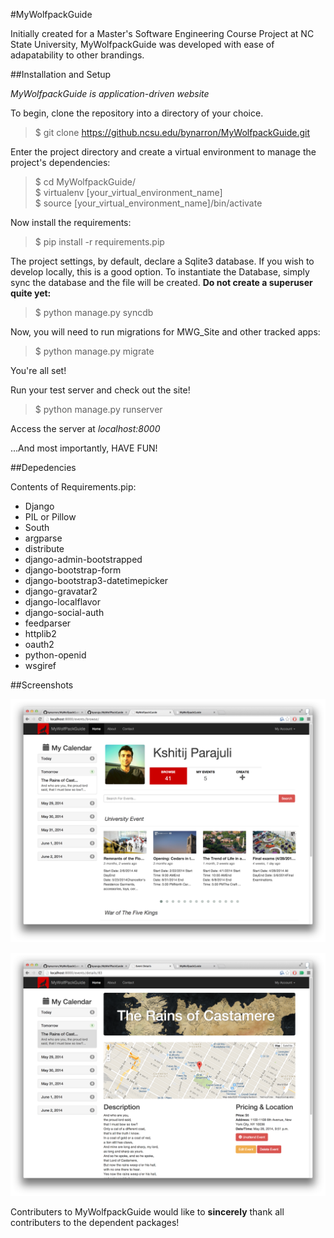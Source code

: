 #MyWolfpackGuide

Initially created for a Master's Software Engineering Course Project at NC State University, MyWolfpackGuide was developed with ease of adapatability to other brandings.

##Installation and Setup

_MyWolfpackGuide is application-driven website_

To begin, clone the repository into a directory of your choice. 

> $ git clone https://github.ncsu.edu/bynarron/MyWolfpackGuide.git

Enter the project directory and create a virtual environment to manage the project's dependencies:

> $ cd MyWolfpackGuide/ <br />
> $ virtualenv [your_virtual_environment_name] <br />
> $ source [your_virtual_environment_name]/bin/activate <br />
  
Now install the requirements:

> $ pip install -r requirements.pip

The project settings, by default, declare a Sqlite3 database. If you wish to develop locally, this is a good option. To instantiate the Database, simply sync the database and the file will be created. __Do not create a superuser quite yet:__

> $ python manage.py syncdb

Now, you will need to run migrations for MWG_Site and other tracked apps:

> $ python manage.py migrate

You're all set!

Run your test server and check out the site!

> $ python manage.py runserver

Access the server at _localhost:8000_

...And most importantly, HAVE FUN!

##Depedencies

Contents of Requirements.pip:

- Django
- PIL or Pillow
- South
- argparse
- distribute
- django-admin-bootstrapped
- django-bootstrap-form
- django-bootstrap3-datetimepicker
- django-gravatar2
- django-localflavor
- django-social-auth
- feedparser
- httplib2
- oauth2
- python-openid
- wsgiref

##Screenshots

![User dashboard](dashboard.png)

![Event details page](event_details.png)

Contributers to MyWolfpackGuide would like to <b>sincerely</b> thank all contributers to the dependent packages!
  




